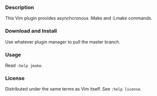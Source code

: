 ### Description

This Vim plugin provides asynchcronous :Make and :Lmake commands.

### Download and Install

Use whatever plugin manager to pull the master branch.

### Usage

Read `:help jmake`.

### License
Distributed under the same terms as Vim itself. See `:help license`.
